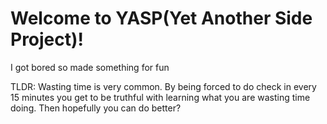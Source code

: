 # Welcome to YASP(Yet Another Side Project)!

I got bored so made something for fun

TLDR: Wasting time is very common. By being forced to do check in every 15 minutes you get to be truthful with learning what you are wasting time doing. Then hopefully you can do better?

